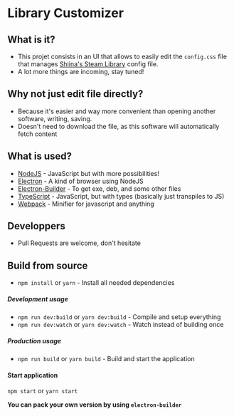 # Library Customizer

## What is it?
* This projet consists in an UI that allows to easily edit the `config.css` file that manages [Shiina's Steam Library](https://github.com/AikoMidori/steam-library) config file.
* A lot more things are incoming, stay tuned!

## Why not just edit file directly?
* Because it's easier and way more convenient than opening another software, writing, saving.
* Doesn't need to download the file, as this software will automatically fetch content


## What is used?
* [NodeJS](https://nodejs.org) - JavaScript but with more possibilities!
* [Electron](https://www.npmjs.com/package/electron) - A kind of browser using NodeJS
* [Electron-Builder](https://www.npmjs.com/package/electron-builder) - To get exe, deb, and some other files
* [TypeScript](https://typescriptlang.org) - JavaScript, but with types (basically just transpiles to JS)
* [Webpack](https://sorrynolinkyet) - Minifier for javascript and anything

## Developpers
* Pull Requests are welcome, don't hesitate

## Build from source
* `npm install` or `yarn` - Install all needed dependencies
##### Development usage
* `npm run dev:build` or `yarn dev:build` - Compile and setup everything
* `npm run dev:watch` or `yarn dev:watch` - Watch instead of building once

##### Production usage
* `npm run build` or `yarn build` - Build and start the application

#### Start application
`npm start` or `yarn start`

**You can pack your own version by using `electron-builder`**
